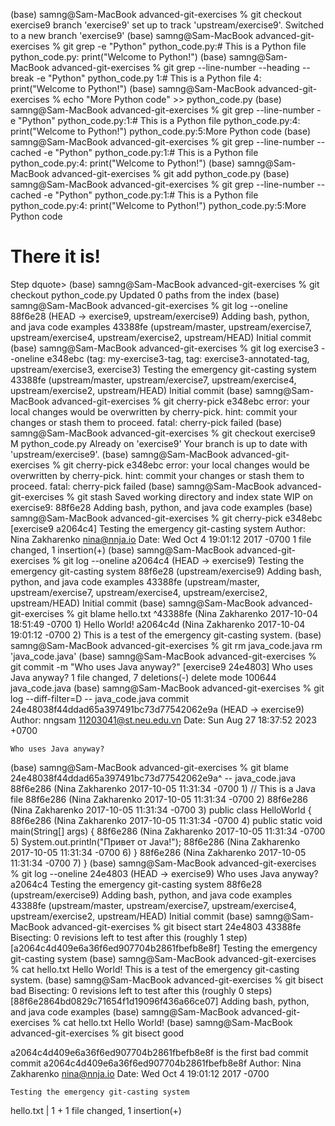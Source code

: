 (base) samng@Sam-MacBook advanced-git-exercises % git checkout exercise9
branch 'exercise9' set up to track 'upstream/exercise9'.
Switched to a new branch 'exercise9'
(base) samng@Sam-MacBook advanced-git-exercises % git grep -e "Python"
python_code.py:# This is a Python file
python_code.py:    print("Welcome to Python!")
(base) samng@Sam-MacBook advanced-git-exercises % git grep --line-number --heading --break -e "Python"
python_code.py
1:# This is a Python file
4:    print("Welcome to Python!")
(base) samng@Sam-MacBook advanced-git-exercises % echo "More Python code" >> python_code.py
(base) samng@Sam-MacBook advanced-git-exercises % git grep --line-number -e "Python"
python_code.py:1:# This is a Python file
python_code.py:4:    print("Welcome to Python!")
python_code.py:5:More Python code
(base) samng@Sam-MacBook advanced-git-exercises % git grep --line-number --cached -e "Python"
python_code.py:1:# This is a Python file
python_code.py:4:    print("Welcome to Python!")
(base) samng@Sam-MacBook advanced-git-exercises % git add python_code.py
(base) samng@Sam-MacBook advanced-git-exercises % git grep --line-number --cached -e "Python"
python_code.py:1:# This is a Python file
python_code.py:4:    print("Welcome to Python!")
python_code.py:5:More Python code

# There it is!
Step
dquote> 
(base) samng@Sam-MacBook advanced-git-exercises % git checkout python_code.py
Updated 0 paths from the index
(base) samng@Sam-MacBook advanced-git-exercises % git log --oneline
88f6e28 (HEAD -> exercise9, upstream/exercise9) Adding bash, python, and java code examples
43388fe (upstream/master, upstream/exercise7, upstream/exercise4, upstream/exercise2, upstream/HEAD) Initial commit
(base) samng@Sam-MacBook advanced-git-exercises % git log exercise3 --oneline
e348ebc (tag: my-exercise3-tag, tag: exercise3-annotated-tag, upstream/exercise3, exercise3) Testing the emergency git-casting system
43388fe (upstream/master, upstream/exercise7, upstream/exercise4, upstream/exercise2, upstream/HEAD) Initial commit
(base) samng@Sam-MacBook advanced-git-exercises % git cherry-pick e348ebc
error: your local changes would be overwritten by cherry-pick.
hint: commit your changes or stash them to proceed.
fatal: cherry-pick failed
(base) samng@Sam-MacBook advanced-git-exercises % git checkout exercise9
M	python_code.py
Already on 'exercise9'
Your branch is up to date with 'upstream/exercise9'.
(base) samng@Sam-MacBook advanced-git-exercises %  git cherry-pick e348ebc
error: your local changes would be overwritten by cherry-pick.
hint: commit your changes or stash them to proceed.
fatal: cherry-pick failed
(base) samng@Sam-MacBook advanced-git-exercises % git stash
Saved working directory and index state WIP on exercise9: 88f6e28 Adding bash, python, and java code examples
(base) samng@Sam-MacBook advanced-git-exercises %  git cherry-pick e348ebc
[exercise9 a2064c4] Testing the emergency git-casting system
 Author: Nina Zakharenko <nina@nnja.io>
 Date: Wed Oct 4 19:01:12 2017 -0700
 1 file changed, 1 insertion(+)
(base) samng@Sam-MacBook advanced-git-exercises % git log --oneline
a2064c4 (HEAD -> exercise9) Testing the emergency git-casting system
88f6e28 (upstream/exercise9) Adding bash, python, and java code examples
43388fe (upstream/master, upstream/exercise7, upstream/exercise4, upstream/exercise2, upstream/HEAD) Initial commit
(base) samng@Sam-MacBook advanced-git-exercises %  git blame hello.txt
^43388fe (Nina Zakharenko 2017-10-04 18:51:49 -0700 1) Hello World!
a2064c4d (Nina Zakharenko 2017-10-04 19:01:12 -0700 2) This is a test of the emergency git-casting system.
(base) samng@Sam-MacBook advanced-git-exercises % git rm java_code.java
rm 'java_code.java'
(base) samng@Sam-MacBook advanced-git-exercises % git commit -m "Who uses Java anyway?"
[exercise9 24e4803] Who uses Java anyway?
 1 file changed, 7 deletions(-)
 delete mode 100644 java_code.java
(base) samng@Sam-MacBook advanced-git-exercises % git log --diff-filter=D -- java_code.java
commit 24e48038f44ddad65a397491bc73d77542062e9a (HEAD -> exercise9)
Author: nngsam <11203041@st.neu.edu.vn>
Date:   Sun Aug 27 18:37:52 2023 +0700

    Who uses Java anyway?
(base) samng@Sam-MacBook advanced-git-exercises % git blame 24e48038f44ddad65a397491bc73d77542062e9a^ -- java_code.java
88f6e286 (Nina Zakharenko 2017-10-05 11:31:34 -0700 1) // This is a Java file
88f6e286 (Nina Zakharenko 2017-10-05 11:31:34 -0700 2) 
88f6e286 (Nina Zakharenko 2017-10-05 11:31:34 -0700 3) public class HelloWorld {
88f6e286 (Nina Zakharenko 2017-10-05 11:31:34 -0700 4)    public static void main(String[] args) {
88f6e286 (Nina Zakharenko 2017-10-05 11:31:34 -0700 5)       System.out.println("Привет от Java!");
88f6e286 (Nina Zakharenko 2017-10-05 11:31:34 -0700 6)    }
88f6e286 (Nina Zakharenko 2017-10-05 11:31:34 -0700 7) }
(base) samng@Sam-MacBook advanced-git-exercises % git log --oneline
24e4803 (HEAD -> exercise9) Who uses Java anyway?
a2064c4 Testing the emergency git-casting system
88f6e28 (upstream/exercise9) Adding bash, python, and java code examples
43388fe (upstream/master, upstream/exercise7, upstream/exercise4, upstream/exercise2, upstream/HEAD) Initial commit
(base) samng@Sam-MacBook advanced-git-exercises % git bisect start 24e4803 43388fe 
Bisecting: 0 revisions left to test after this (roughly 1 step)
[a2064c4d409e6a36f6ed907704b2861fbefb8e8f] Testing the emergency git-casting system
(base) samng@Sam-MacBook advanced-git-exercises %  cat hello.txt
Hello World!
This is a test of the emergency git-casting system.
(base) samng@Sam-MacBook advanced-git-exercises % git bisect bad
Bisecting: 0 revisions left to test after this (roughly 0 steps)
[88f6e2864bd0829c71654f1d19096f436a66ce07] Adding bash, python, and java code examples
(base) samng@Sam-MacBook advanced-git-exercises % cat hello.txt
Hello World!
(base) samng@Sam-MacBook advanced-git-exercises % git bisect good

a2064c4d409e6a36f6ed907704b2861fbefb8e8f is the first bad commit
commit a2064c4d409e6a36f6ed907704b2861fbefb8e8f
Author: Nina Zakharenko <nina@nnja.io>
Date:   Wed Oct 4 19:01:12 2017 -0700

    Testing the emergency git-casting system

 hello.txt | 1 +
 1 file changed, 1 insertion(+)